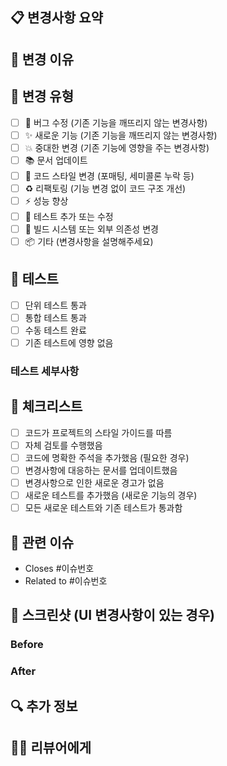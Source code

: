 ## 📋 변경사항 요약
<!-- 이 PR에서 변경된 내용을 간단히 설명해주세요 -->

## 🎯 변경 이유
<!-- 왜 이 변경이 필요한지 설명해주세요 -->

## 🔧 변경 유형
<!-- 해당하는 항목에 [x]를 체크해주세요 -->
- [ ] 🐛 버그 수정 (기존 기능을 깨뜨리지 않는 변경사항)
- [ ] ✨ 새로운 기능 (기존 기능을 깨뜨리지 않는 변경사항)
- [ ] 💥 중대한 변경 (기존 기능에 영향을 주는 변경사항)
- [ ] 📚 문서 업데이트
- [ ] 🎨 코드 스타일 변경 (포매팅, 세미콜론 누락 등)
- [ ] ♻️ 리팩토링 (기능 변경 없이 코드 구조 개선)
- [ ] ⚡ 성능 향상
- [ ] 🧪 테스트 추가 또는 수정
- [ ] 🔧 빌드 시스템 또는 외부 의존성 변경
- [ ] 📦 기타 (변경사항을 설명해주세요)

## 🧪 테스트
<!-- 변경사항을 어떻게 테스트했는지 설명해주세요 -->
- [ ] 단위 테스트 통과
- [ ] 통합 테스트 통과  
- [ ] 수동 테스트 완료
- [ ] 기존 테스트에 영향 없음

### 테스트 세부사항
<!-- 구체적인 테스트 방법이나 결과를 설명해주세요 -->

## 📝 체크리스트
<!-- PR을 제출하기 전에 다음 사항들을 확인해주세요 -->
- [ ] 코드가 프로젝트의 스타일 가이드를 따름
- [ ] 자체 검토를 수행했음
- [ ] 코드에 명확한 주석을 추가했음 (필요한 경우)
- [ ] 변경사항에 대응하는 문서를 업데이트했음
- [ ] 변경사항으로 인한 새로운 경고가 없음
- [ ] 새로운 테스트를 추가했음 (새로운 기능의 경우)
- [ ] 모든 새로운 테스트와 기존 테스트가 통과함

## 🔗 관련 이슈
<!-- 관련된 이슈가 있다면 링크해주세요 -->
- Closes #이슈번호
- Related to #이슈번호

## 📸 스크린샷 (UI 변경사항이 있는 경우)
<!-- Before/After 스크린샷을 첨부해주세요 -->

### Before
<!-- 변경 전 스크린샷 -->

### After  
<!-- 변경 후 스크린샷 -->

## 🔍 추가 정보
<!-- 리뷰어가 알아야 할 추가 정보가 있다면 적어주세요 -->

## 🙋‍♂️ 리뷰어에게
<!-- 특별히 확인해달라는 부분이나 궁금한 점이 있다면 적어주세요 --> 
